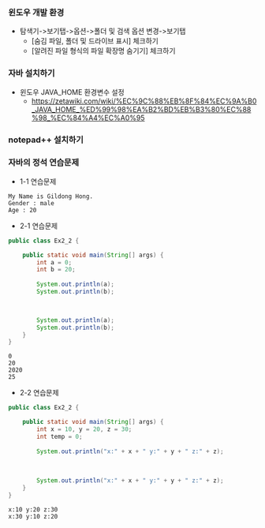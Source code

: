 ### 윈도우 개발 환경
* 탐색기->보기탭->옵션->폴더 및 검색 옵션 변경->보기탭
  - [숨김 파일, 폴더 및 드라이브 표시] 체크하기
  - [알려진 파일 형식의 파일 확장명 숨기기] 체크하기
### 자바 설치하기
* 윈도우 JAVA_HOME 환경변수 설정
  - https://zetawiki.com/wiki/%EC%9C%88%EB%8F%84%EC%9A%B0_JAVA_HOME_%ED%99%98%EA%B2%BD%EB%B3%80%EC%88%98_%EC%84%A4%EC%A0%95
### notepad++ 설치하기

### 자바의 정석 연습문제
* 1-1 연습문제
```console
My Name is Gildong Hong.
Gender : male
Age : 20
```

* 2-1 연습문제
```java
public class Ex2_2 {

    public static void main(String[] args) {
        int a = 0;
        int b = 20;
        
        System.out.println(a);
        System.out.println(b);
        


        System.out.println(a);
        System.out.println(b);
    }
}
```
```console
0
20
2020
25
```
* 2-2 연습문제
```java
public class Ex2_2 {

    public static void main(String[] args) {
        int x = 10, y = 20, z = 30;
        int temp = 0;
        
        System.out.println("x:" + x + " y:" + y + " z:" + z);
        
        
        
        System.out.println("x:" + x + " y:" + y + " z:" + z);
    }
}
```
```console
x:10 y:20 z:30
x:30 y:10 z:20
```
